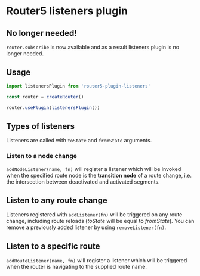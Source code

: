 # Router5 listeners plugin

## No longer needed!

`router.subscribe` is now available and as a result listeners plugin is no longer needed.

## Usage

```javascript
import listenersPlugin from 'router5-plugin-listeners'

const router = createRouter()

router.usePlugin(listenersPlugin())
```

## Types of listeners

Listeners are called with `toState` and `fromState` arguments.

### Listen to a node change

`addNodeListener(name, fn)` will register a listener which will be invoked when the specified route node is the **transition node** of a route change, i.e. the intersection between deactivated and activated segments.

## Listen to any route change

Listeners registered with `addListener(fn)` will be triggered on any route change, including route reloads \(_toState_ will be equal to _fromState_\). You can remove a previously added listener by using `removeListener(fn)`.

## Listen to a specific route

`addRouteListener(name, fn)` will register a listener which will be triggered when the router is navigating to the supplied route name.
